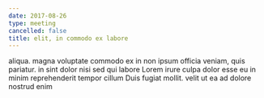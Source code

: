 ```yaml
---
date: 2017-08-26
type: meeting
cancelled: false
title: elit, in commodo ex labore
---
```

aliqua. magna voluptate commodo ex in non ipsum officia veniam, quis pariatur. in sint dolor nisi sed qui labore Lorem irure culpa dolor esse eu in minim reprehenderit tempor cillum Duis fugiat mollit. velit ut ea ad dolore nostrud enim